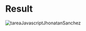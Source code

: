 # Result
![tareaJavascriptJhonatanSanchez](https://github.com/user-attachments/assets/780bdda2-b1d7-488b-b3e5-fe958eb96a04)
